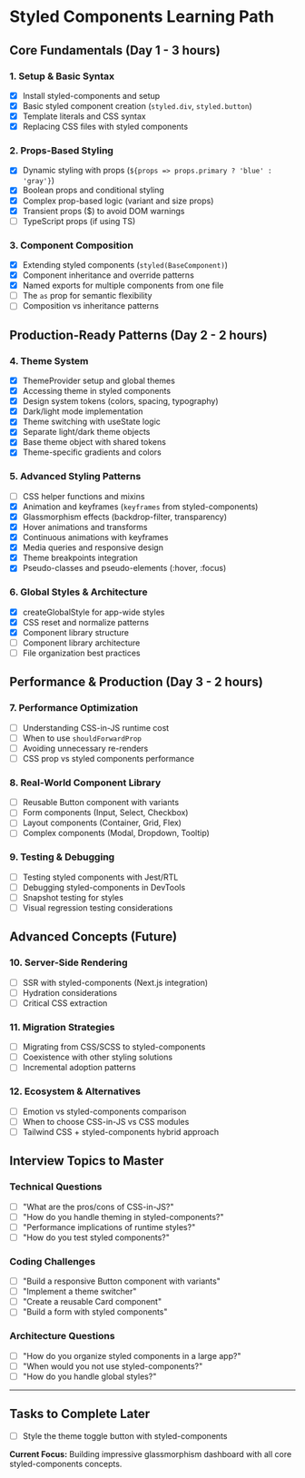 # Styled Components Learning Path

## Core Fundamentals (Day 1 - 3 hours)

### 1. Setup & Basic Syntax
- [x] Install styled-components and setup
- [x] Basic styled component creation (`styled.div`, `styled.button`)
- [x] Template literals and CSS syntax
- [x] Replacing CSS files with styled components

### 2. Props-Based Styling
- [x] Dynamic styling with props (`${props => props.primary ? 'blue' : 'gray'}`)
- [x] Boolean props and conditional styling
- [x] Complex prop-based logic (variant and size props)
- [x] Transient props ($) to avoid DOM warnings
- [ ] TypeScript props (if using TS)

### 3. Component Composition
- [x] Extending styled components (`styled(BaseComponent)`)
- [x] Component inheritance and override patterns
- [x] Named exports for multiple components from one file
- [ ] The `as` prop for semantic flexibility
- [ ] Composition vs inheritance patterns

## Production-Ready Patterns (Day 2 - 2 hours)

### 4. Theme System
- [x] ThemeProvider setup and global themes
- [x] Accessing theme in styled components
- [x] Design system tokens (colors, spacing, typography)
- [x] Dark/light mode implementation
- [x] Theme switching with useState logic
- [x] Separate light/dark theme objects
- [x] Base theme object with shared tokens
- [x] Theme-specific gradients and colors

### 5. Advanced Styling Patterns
- [ ] CSS helper functions and mixins
- [x] Animation and keyframes (`keyframes` from styled-components)
- [x] Glassmorphism effects (backdrop-filter, transparency)
- [x] Hover animations and transforms
- [x] Continuous animations with keyframes
- [x] Media queries and responsive design
- [x] Theme breakpoints integration
- [x] Pseudo-classes and pseudo-elements (:hover, :focus)

### 6. Global Styles & Architecture
- [x] createGlobalStyle for app-wide styles
- [x] CSS reset and normalize patterns
- [x] Component library structure
- [ ] Component library architecture
- [ ] File organization best practices

## Performance & Production (Day 3 - 2 hours)

### 7. Performance Optimization
- [ ] Understanding CSS-in-JS runtime cost
- [ ] When to use `shouldForwardProp`
- [ ] Avoiding unnecessary re-renders
- [ ] CSS prop vs styled components performance

### 8. Real-World Component Library
- [ ] Reusable Button component with variants
- [ ] Form components (Input, Select, Checkbox)
- [ ] Layout components (Container, Grid, Flex)
- [ ] Complex components (Modal, Dropdown, Tooltip)

### 9. Testing & Debugging
- [ ] Testing styled components with Jest/RTL
- [ ] Debugging styled-components in DevTools
- [ ] Snapshot testing for styles
- [ ] Visual regression testing considerations

## Advanced Concepts (Future)

### 10. Server-Side Rendering
- [ ] SSR with styled-components (Next.js integration)
- [ ] Hydration considerations
- [ ] Critical CSS extraction

### 11. Migration Strategies
- [ ] Migrating from CSS/SCSS to styled-components
- [ ] Coexistence with other styling solutions
- [ ] Incremental adoption patterns

### 12. Ecosystem & Alternatives
- [ ] Emotion vs styled-components comparison
- [ ] When to choose CSS-in-JS vs CSS modules
- [ ] Tailwind CSS + styled-components hybrid approach

## Interview Topics to Master

### Technical Questions
- [ ] "What are the pros/cons of CSS-in-JS?"
- [ ] "How do you handle theming in styled-components?"
- [ ] "Performance implications of runtime styles?"
- [ ] "How do you test styled components?"

### Coding Challenges
- [ ] "Build a responsive Button component with variants"
- [ ] "Implement a theme switcher"
- [ ] "Create a reusable Card component"
- [ ] "Build a form with styled components"

### Architecture Questions
- [ ] "How do you organize styled components in a large app?"
- [ ] "When would you not use styled-components?"
- [ ] "How do you handle global styles?"

---

## Tasks to Complete Later
- [ ] Style the theme toggle button with styled-components

**Current Focus:** Building impressive glassmorphism dashboard with all core styled-components concepts.